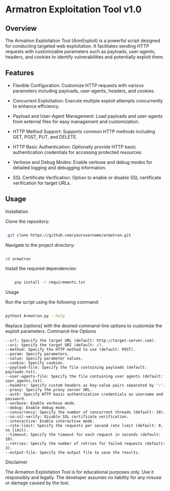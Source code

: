 # Armatron Exploitation Tool v1.0

## Overview

The Armatron Exploitation Tool (ArmExploit) is a powerful script designed for conducting targeted web exploitation. It facilitates sending HTTP requests with customizable parameters such as payloads, user-agents, headers, and cookies to identify vulnerabilities and potentially exploit them.

## Features

- Flexible Configuration: Customize HTTP requests with various parameters including payloads, user-agents, headers, and cookies.

- Concurrent Exploitation: Execute multiple exploit attempts concurrently to enhance efficiency.
    
- Payload and User-Agent Management: Load payloads and user-agents from external files for easy management and customization.
    
- HTTP Method Support: Supports common HTTP methods including GET, POST, PUT, and DELETE.
    
- HTTP Basic Authentication: Optionally provide HTTP basic authentication credentials for accessing protected resources.
    
- Verbose and Debug Modes: Enable verbose and debug modes for detailed logging and debugging information.
    
- SSL Certificate Verification: Option to enable or disable SSL certificate verification for target URLs.

## Usage
Installation

Clone the repository:

```bash

 git clone https://github.com/yourusername/armatron.git
```

Navigate to the project directory:

```bash

cd armatron
```

Install the required dependencies:

```bash

    pip install -r requirements.txt
```

Usage

Run the script using the following command:

```bash

python3 Armatron.py --help

```

Replace [options] with the desired command-line options to customize the exploit parameters.
Command-line Options

    --url: Specify the target URL (default: http://target-server.com).
    --uri: Specify the target URI (default: /).
    --method: Specify the HTTP method to use (default: POST).
    --param: Specify parameters.
    --value: Specify parameter values.
    --cookie: Specify cookies.
    --payload-file: Specify the file containing payloads (default: payloads.txt).
    --user-agents-file: Specify the file containing user agents (default: user_agents.txt).
    --headers: Specify custom headers as key-value pairs separated by ':'.
    --proxy: Specify the proxy server URL.
    --auth: Specify HTTP basic authentication credentials as username and password.
    --verbose: Enable verbose mode.
    --debug: Enable debug mode.
    --concurrency: Specify the number of concurrent threads (default: 10).
    --no-ssl-verify: Disable SSL certificate verification.
    --interactive: Enable interactive mode.
    --rate-limit: Specify the requests per second rate limit (default: 0, no limit).
    --timeout: Specify the timeout for each request in seconds (default: 10).
    --retries: Specify the number of retries for failed requests (default: 3).
    --output-file: Specify the output file to save the results.

Disclaimer

The Armatron Exploitation Tool is for educational purposes only. Use it responsibly and legally. The developer assumes no liability for any misuse or damage caused by the tool.
